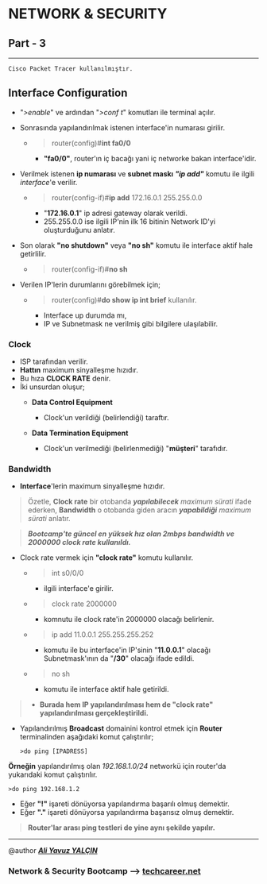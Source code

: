 # NETWORK & SECURITY

## Part - 3
----

	Cisco Packet Tracer kullanılmıştır.

## Interface Configuration

*	"*>enable*" ve ardından "*>conf t*" komutları ile terminal açılır.
*	Sonrasında yapılandırılmak istenen interface'in numarası girilir.
	*	>router(config)#**int fa0/0**
		*	**"fa0/0"**, router'ın iç bacağı yani iç networke bakan interface'idir.
*	Verilmek istenen **ip numarası** ve **subnet maskı** ***"ip add"*** komutu ile ilgili *interface*'e verilir.
	*	>router(config-if)#**ip add** 172.16.0.1 255.255.0.0
		*	"**172.16.0.1**" ip adresi gateway olarak verildi.
		*	255.255.0.0 ise ilgili IP'nin ilk 16 bitinin Network ID'yi oluşturduğunu anlatır.
*	Son olarak **"no shutdown"** veya **"no sh"** komutu ile interface aktif hale getirlilir.
	*	>router(config-if)#**no sh**

*	Verilen IP'lerin durumlarını görebilmek için;
	*	>router(config)#**do show ip int brief** kullanılır.
		*	Interface up durumda mı,
		*	IP ve Subnetmask ne verilmiş gibi bilgilere ulaşılabilir.


### Clock

*	ISP tarafından verilir.
*	**Hattın** maximum sinyalleşme hızıdır. 
*	Bu hıza **CLOCK RATE** denir.
*	İki unsurdan oluşur;
	*	**Data Control Equipment**
		*	Clock'un verildiği (belirlendiği) taraftır.

	*	**Data Termination Equipment**
		*	Clock'un verilmediği (belirlenmediği) "**müşteri**" tarafıdır.

### Bandwidth

*	**Interface**'lerin maximum sinyalleşme hızıdır.


>Özetle, **Clock rate** bir otobanda ***yapılabilecek*** *maximum sürati* ifade ederken, **Bandwidth** o otobanda giden aracın ***yapabildiği*** *maximum sürati* anlatır.


>***Bootcamp'te güncel en yüksek hız olan 2mbps bandwidth ve 2000000 clock rate kullanıldı.***

*	Clock rate vermek için **"clock rate"** komutu kullanılır.
	*	>int s0/0/0
		*	ilgili interface'e girilir.

	*	>clock rate 2000000
		*	komnutu ile clock rate'in 2000000 olacağı belirlenir.

	*	>ip add 11.0.0.1 255.255.255.252
		*	komutu ile bu interface'in IP'sinin "**11.0.0.1**" olacağı Subnetmask'ının da "**/30**" olacağı ifade edildi.

	*	>no sh
		*	komutu ile interface aktif hale getirildi.
		

>*	**Burada hem IP yapılandırılması hem de "clock rate" yapılandırılması gerçekleştirildi.**

*	Yapılandırılmış **Broadcast** domainini kontrol etmek için **Router** terminalinden aşağıdaki komut çalıştırılır;
			
		>do ping [IPADRESS]

**Örneğin** yapılandırılmış olan *192.168.1.0/24* networkü için router'da yukarıdaki komut çalıştırılır.

	>do ping 192.168.1.2

*	Eğer **"!"** işareti dönüyorsa yapılandırma başarılı olmuş demektir.
*	Eğer **"."** işareti dönüyorsa yapılandırma başarısız olmuş demektir.


>**Router'lar arası ping testleri de yine aynı şekilde yapılır.**





---

@author ***[Ali Yavuz YALÇIN](https://www.linkedin.com/in/ali-yavuz-yalcin/)***

### Network & Security Bootcamp --> [techcareer.net](https://www.techcareer.net/en)

